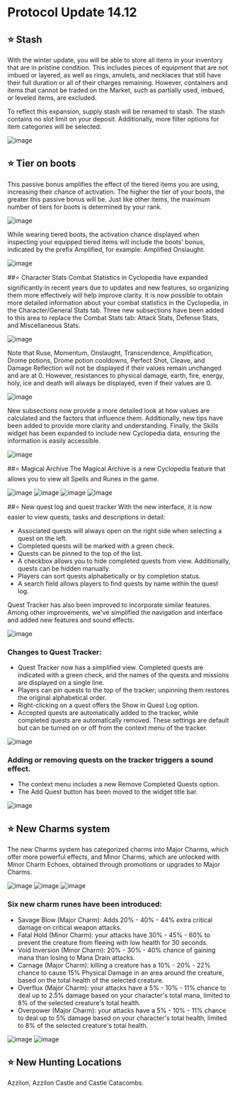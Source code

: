 # Protocol Update 14.12

## ⭐ Stash
With the winter update, you will be able to store all items in your inventory that are in pristine condition. This includes pieces of equipment that are not imbued or layered, as well as rings, amulets, and necklaces that still have their full duration or all of their charges remaining. However, containers and items that cannot be traded on the Market, such as partially used, imbued, or leveled items, are excluded.

To reflect this expansion, supply stash will be renamed to stash. The stash contains no slot limit on your deposit. Additionally, more filter options for item categories will be selected.

![image](https://github.com/user-attachments/assets/b9fe6d68-8585-4f99-9dab-caf09a72c8f7)


## ⭐ Tier on boots
This passive bonus amplifies the effect of the tiered items you are using, increasing their chance of activation. The higher the tier of your boots, the greater this passive bonus will be. Just like other items, the maximum number of tiers for boots is determined by your rank.

![image](https://github.com/user-attachments/assets/0f3be31d-475b-4b57-896b-b1866f7ca700)

While wearing tiered boots, the activation chance displayed when inspecting your equipped tiered items will include the boots' bonus, indicated by the prefix Amplified, for example: Amplified Onslaught.

![image](https://github.com/user-attachments/assets/88bf0be2-e839-4e17-b719-72f782a41e76)

##⭐ Character Stats
Combat Statistics in Cyclopedia have expanded significantly in recent years due to updates and new features, so organizing them more effectively will help improve clarity. It is now possible to obtain more detailed information about your combat statistics in the Cyclopedia, in the Character/General Stats tab. Three new subsections have been added to this area to replace the Combat Stats tab: Attack Stats, Defense Stats, and Miscellaneous Stats.

![image](https://github.com/user-attachments/assets/cbf780f8-1721-4fcd-a745-fec07c600757)

Note that Ruse, Momentum, Onslaught, Transcendence, Amplification, Drome potions, Drome potion cooldowns, Perfect Shot, Cleave, and Damage Reflection will not be displayed if their values ​​remain unchanged and are at 0. However, resistances to physical damage, earth, fire, energy, holy, ice and death will always be displayed, even if their values ​​are 0.

![image](https://github.com/user-attachments/assets/da315fdf-430f-4180-b0d3-ded180a4347a)

New subsections now provide a more detailed look at how values ​​are calculated and the factors that influence them. Additionally, new tips have been added to provide more clarity and understanding. Finally, the Skills widget has been expanded to include new Cyclopedia data, ensuring the information is easily accessible.

![image](https://github.com/user-attachments/assets/3ec8383e-705e-45de-b723-ecfbfc457583)

##⭐ Magical Archive
The Magical Archive is a new Cyclopedia feature that allows you to view all Spells and Runes in the game.

![image](https://github.com/user-attachments/assets/9056f02b-21d5-4f6f-bf7d-425c7e3ccf56)
![image](https://github.com/user-attachments/assets/fa2d5dcd-5dc8-4aa4-8751-5e8776234c57)
![image](https://github.com/user-attachments/assets/617e3517-df4b-4a3d-bdc5-e158a303dfd2)
![image](https://github.com/user-attachments/assets/e182e617-4a0b-4536-856c-92fcfc492e98)

##⭐ New quest log and quest tracker
With the new interface, it is now easier to view quests, tasks and descriptions in detail:
- Associated quests will always open on the right side when selecting a quest on the left.
- Completed quests will be marked with a green check.
- Quests can be pinned to the top of the list.
- A checkbox allows you to hide completed quests from view. Additionally, quests can be hidden manually.
- Players can sort quests alphabetically or by completion status.
- A search field allows players to find quests by name within the quest log.

Quest Tracker has also been improved to incorporate similar features. Among other improvements, we've simplified the navigation and interface and added new features and sound effects.

![image](https://github.com/user-attachments/assets/2f9586de-93d6-4016-aa75-78e32db5f697)

### Changes to Quest Tracker:
- Quest Tracker now has a simplified view. Completed quests are indicated with a green check, and the names of the quests and missions are displayed on a single line.
- Players can pin quests to the top of the tracker; unpinning them restores the original alphabetical order.
- Right-clicking on a quest offers the Show in Quest Log option.
- Accepted quests are automatically added to the tracker, while completed quests are automatically removed. These settings are default but can be turned on or off from the context menu of the tracker.

![image](https://github.com/user-attachments/assets/6d935cb6-900a-4a27-a242-a20a6313d6e3)

### Adding or removing quests on the tracker triggers a sound effect.
- The context menu includes a new Remove Completed Quests option.
- The Add Quest button has been moved to the widget title bar.

![image](https://github.com/user-attachments/assets/f9d592cb-dc76-4efe-bb67-1dc9e1a26627)

## ⭐ New Charms system
The new Charms system has categorized charms into Major Charms, which offer more powerful effects, and Minor Charms, which are unlocked with Minor Charm Echoes, obtained through promotions or upgrades to Major Charms.

![image](https://github.com/user-attachments/assets/e6071a4a-2412-4d4e-9c1b-e5ae8c3f5093)
![image](https://github.com/user-attachments/assets/6557f459-93ed-450d-adbb-562218c7ab56)
![image](https://github.com/user-attachments/assets/bfa2310e-0b30-4865-b4a1-fc0deee1f253)

### Six new charm runes have been introduced:
- Savage Blow (Major Charm): Adds 20% - 40% - 44% extra critical damage on critical weapon attacks.
- Fatal Hold (Minor Charm): your attacks have 30% - 45% - 60% to prevent the creature from fleeing with low health for 30 seconds.
- Void Inversion (Minor Charm): 20% - 30% - 40% chance of gaining mana than losing to Mana Drain attacks.
- Carnage (Major Charm): killing a creature has a 10% - 20% - 22% chance to cause 15% Physical Damage in an area around the creature, based on the total health of the selected creature.
- Overflux (Major Charm): your attacks have a 5% - 10% - 11% chance to deal up to 2.5% damage based on your character's total mana, limited to 8% of the selected creature's total health.
- Overpower (Major Charm): your attacks have a 5% - 10% - 11% chance to deal up to 5% damage based on your character's total health, limited to 8% of the selected creature's total health.

![image](https://github.com/user-attachments/assets/069d7da5-20c4-4e68-8e5b-e06c2763ac41)
![image](https://github.com/user-attachments/assets/144019b8-ae0d-4cde-b6da-9b34b6d0ab5e)

## ⭐ New Hunting Locations
Azzilon, Azzilon Castle and Castle Catacombs.





